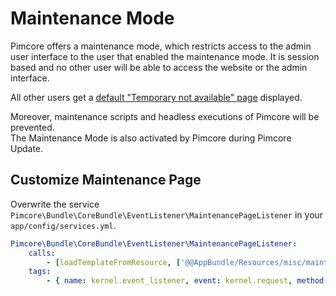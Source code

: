 # Maintenance Mode

Pimcore offers a maintenance mode, which restricts access to the admin user interface to the user that enabled the maintenance mode. It is session based 
and no other user will be able to access the website or the admin interface. 

All other users get a [default "Temporary not available" page](https://rawgit.com/pimcore/pimcore/master/bundles/CoreBundle/Resources/misc/maintenance.html)
displayed. 

Moreover, maintenance scripts and headless executions of Pimcore will be prevented.  
The Maintenance Mode is also activated by Pimcore during Pimcore Update.
 

## Customize Maintenance Page

Overwrite the service `Pimcore\Bundle\CoreBundle\EventListener\MaintenancePageListener` in your `app/config/services.yml`. 

```yaml
Pimcore\Bundle\CoreBundle\EventListener\MaintenancePageListener:
    calls:
        - [loadTemplateFromResource, ['@@AppBundle/Resources/misc/maintenance.html']]
    tags:
        - { name: kernel.event_listener, event: kernel.request, method: onKernelRequest, priority: 620 }
```
